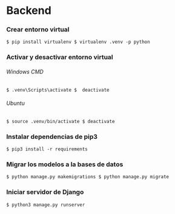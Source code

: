# Backend
### Crear entorno virtual

`$ pip install virtualenv
 $ virtualenv .venv -p python`

### Activar y desactivar entorno virtual

###### Windows CMD

`$ .venv\Scripts\activate
 $  deactivate`


###### Ubuntu

`$ source .venv/bin/activate
 $ deactivate`


### Instalar dependencias de pip3

`$ pip3 install -r requirements`

### Migrar los modelos a la bases de datos
`$ python manage.py makemigrations
 $ python manage.py migrate`

### Iniciar servidor de Django

`$ python3 manage.py runserver`
